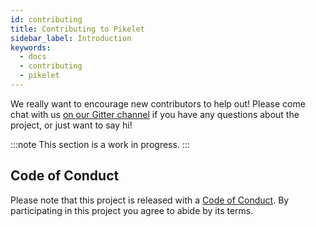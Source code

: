 ```yaml
---
id: contributing
title: Contributing to Pikelet
sidebar_label: Introduction
keywords:
  - docs
  - contributing
  - pikelet
---
```


We really want to encourage new contributors to help out!
Please come chat with us [on our Gitter channel][gitter-lobby]
if you have any questions about the project, or just want to say hi!

[gitter-lobby]: https://gitter.im/pikelet-lang/Lobby

:::note
This section is a work in progress.
:::

## Code of Conduct

Please note that this project is released with a [Code of Conduct][code-of-conduct].
By participating in this project you agree to abide by its terms.

[code-of-conduct]: https://github.com/pikelet-lang/pikelet/blob/master/CODE_OF_CONDUCT.md


